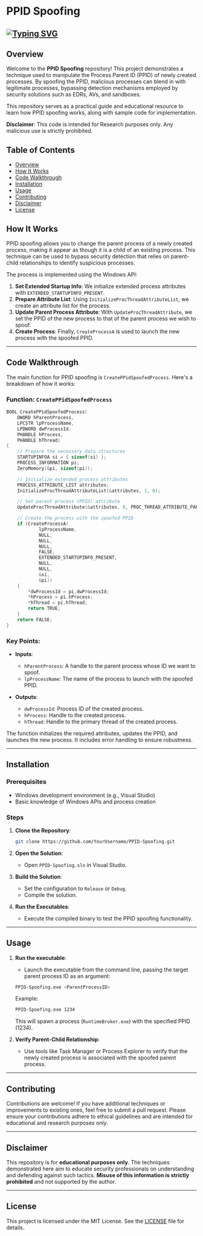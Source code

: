 # PPID Spoofing
## [![Typing SVG](https://readme-typing-svg.demolab.com?font=JetBrains+Mono&weight=2000&pause=1000&width=435&lines=Welcome+to+PPID+Spoofing+Malware+Technique!!!;Emplemanting+Process+Parent+ID+Spoofing+in+C++;Bypass+Detection+Mechanisms;For+Research+Purposes+Only)](https://git.io/typing-svg)

## Overview

Welcome to the **PPID Spoofing** repository! This project demonstrates a technique used to manipulate the Process Parent ID (PPID) of newly created processes. By spoofing the PPID, malicious processes can blend in with legitimate processes, bypassing detection mechanisms employed by security solutions such as EDRs, AVs, and sandboxes.

This repository serves as a practical guide and educational resource to learn how PPID spoofing works, along with sample code for implementation.

**Disclaimer**: This code is intended for Research purposes only. Any malicious use is strictly prohibited.

## Table of Contents

- [Overview](#overview)
- [How It Works](#how-it-works)
- [Code Walkthrough](#code-walkthrough)
- [Installation](#installation)
- [Usage](#usage)
- [Contributing](#contributing)
- [Disclaimer](#disclaimer)
- [License](#license)

## How It Works

PPID spoofing allows you to change the parent process of a newly created process, making it appear as though it is a child of an existing process. This technique can be used to bypass security detection that relies on parent-child relationships to identify suspicious processes.

The process is implemented using the Windows API:

1. **Set Extended Startup Info**: We initialize extended process attributes with `EXTENDED_STARTUPINFO_PRESENT`.
2. **Prepare Attribute List**: Using `InitializeProcThreadAttributeList`, we create an attribute list for the process.
3. **Update Parent Process Attribute**: With `UpdateProcThreadAttribute`, we set the PPID of the new process to that of the parent process we wish to spoof.
4. **Create Process**: Finally, `CreateProcessA` is used to launch the new process with the spoofed PPID.

---

## Code Walkthrough

The main function for PPID spoofing is `CreatePPidSpoofedProcess`. Here's a breakdown of how it works:

### Function: `CreatePPidSpoofedProcess`

```cpp
BOOL CreatePPidSpoofedProcess(
    DWORD hParentProcess, 
    LPCSTR lpProcessName, 
    LPDWORD dwProcessId, 
    PHANDLE hProcess, 
    PHANDLE hThread)
{
    // Prepare the necessary data structures
    STARTUPINFOA si = { sizeof(si) };
    PROCESS_INFORMATION pi;
    ZeroMemory(&pi, sizeof(pi));

    // Initialize extended process attributes
    PROCESS_ATTRIBUTE_LIST attributes;
    InitializeProcThreadAttributeList(&attributes, 1, 0);

    // Set parent process (PPID) attribute
    UpdateProcThreadAttribute(&attributes, 0, PROC_THREAD_ATTRIBUTE_PARENT_PROCESS, &hParentProcess, sizeof(hParentProcess));

    // Create the process with the spoofed PPID
    if (CreateProcessA(
            lpProcessName, 
            NULL, 
            NULL, 
            NULL, 
            FALSE, 
            EXTENDED_STARTUPINFO_PRESENT, 
            NULL, 
            NULL, 
            &si, 
            &pi))
    {
        *dwProcessId = pi.dwProcessId;
        *hProcess = pi.hProcess;
        *hThread = pi.hThread;
        return TRUE;
    }
    return FALSE;
}
```

### Key Points:
- **Inputs**:
  - `hParentProcess`: A handle to the parent process whose ID we want to spoof.
  - `lpProcessName`: The name of the process to launch with the spoofed PPID.
  
- **Outputs**:
  - `dwProcessId`: Process ID of the created process.
  - `hProcess`: Handle to the created process.
  - `hThread`: Handle to the primary thread of the created process.

The function initializes the required attributes, updates the PPID, and launches the new process. It includes error handling to ensure robustness.

---

## Installation

### Prerequisites

- Windows development environment (e.g., Visual Studio)
- Basic knowledge of Windows APIs and process creation

### Steps

1. **Clone the Repository**:
   ```bash
   git clone https://github.com/YourUsername/PPID-Spoofing.git
   ```

2. **Open the Solution**:
   - Open `PPID-Spoofing.sln` in Visual Studio.

3. **Build the Solution**:
   - Set the configuration to `Release` or `Debug`.
   - Compile the solution.

4. **Run the Executables**:
   - Execute the compiled binary to test the PPID spoofing functionality.

---

## Usage

1. **Run the executable**:
   - Launch the executable from the command line, passing the target parent process ID as an argument:
   
   ```bash
   PPID-Spoofing.exe <ParentProcessID>
   ```

   Example:
   ```bash
   PPID-Spoofing.exe 1234
   ```

   This will spawn a process (`RuntimeBroker.exe`) with the specified PPID (1234).

2. **Verify Parent-Child Relationship**:
   - Use tools like Task Manager or Process Explorer to verify that the newly created process is associated with the spoofed parent process.

---

## Contributing

Contributions are welcome! If you have additional techniques or improvements to existing ones, feel free to submit a pull request. Please ensure your contributions adhere to ethical guidelines and are intended for educational and research purposes only.

---

## Disclaimer

This repository is for **educational purposes only**. The techniques demonstrated here aim to educate security professionals on understanding and defending against such tactics. **Misuse of this information is strictly prohibited** and not supported by the author.

---

## License

This project is licensed under the MIT License. See the [LICENSE](LICENSE) file for details.
```
